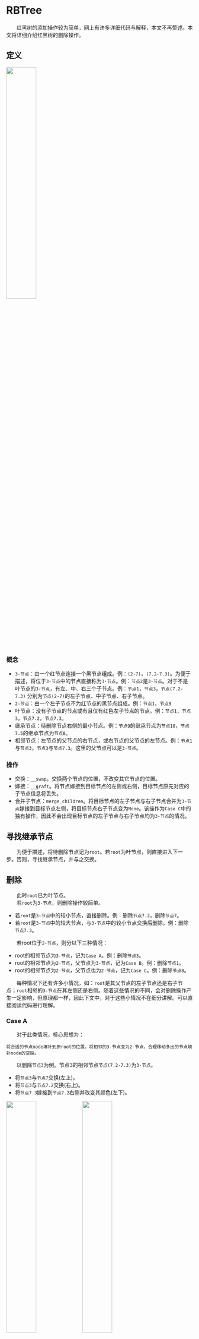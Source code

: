 # RBTree
&emsp;&emsp;红黑树的添加操作较为简单，网上有许多详细代码与解释，本文不再赘述。本文将详细介绍红黑树的删除操作。
## 定义
<img src="Images/1.png" width="40%">  

### 概念
* ``3-节点``：由一个红节点连接一个黑节点组成。例：`(2-7)`，`(7.2-7.3)`。为便于描述，将位于``3-节点``中的节点直接称为``3-节点``。例：`节点2`是``3-节点``。对于不是叶节点的``3-节点``，有左、中、右三个子节点。例：`节点1`，`节点3`，`节点(7.2-7.3)` 分别为`节点(2-7)`的左子节点、中子节点、右子节点。
* ``2-节点``：由一个左子节点不为红节点的黑节点组成。例：`节点1`，`节点9`
* 叶节点：没有子节点的节点或有且仅有红色左子节点的节点。例：`节点1`，`节点3`，`节点7.2`，`节点7.3`。
* 继承节点：待删除节点右侧的最小节点。例：`节点9`的继承节点为`节点10`，`节点7.5`的继承节点为`节点8`。
* 相邻节点：左节点的父节点的右节点，或右节点的父节点的左节点。例：`节点1`与`节点3`，`节点3`与`节点7.3`。这里的父节点可以是``3-节点``。

### 操作
* 交换：`__swap`。交换两个节点的位置，不改变其它节点的位置。
* 嫁接：`__graft`。将节点嫁接到目标节点的左侧或右侧，目标节点原先对应的子节点信息将丢失。
* 合并子节点：`merge_children`。将目标节点的左子节点与右子节点合并为``3-节点``嫁接到目标节点左侧，将目标节点右子节点变为`None`。该操作为`Case C`中的独有操作，因此不会出现目标节点的左子节点与右子节点均为``3-节点``的情况。

## 寻找继承节点
&emsp;&emsp;为便于描述，将待删除节点记为`root`。若`root`为叶节点，则直接进入下一步。否则，寻找继承节点，并与之交换。

## 删除
&emsp;&emsp;此时`root`已为叶节点。  
&emsp;&emsp;若`root`为``3-节点``，则删除操作较简单。

* 若`root`是``3-节点``中的较小节点，直接删除。例：删除`节点7.2`，删除`节点7`。
* 若`root`是``3-节点``中的较大节点，与``3-节点``中的较小节点交换后删除。例：删除`节点7.3`。

&emsp;&emsp;若root位于`2-节点`，则分以下三种情况：

* root的相邻节点为`3-节点`，记为`Case A`。例：删除`节点3`。
* root的相邻节点为`2-节点`，父节点为`3-节点`，记为`Case B`。例：删除`节点1`。
* root的相邻节点为`2-节点`，父节点也为`2-节点`，记为`Case C`。例：删除`节点8`。

&emsp;&emsp;每种情况下还有许多小情况，如：`root`是其父节点的左子节点还是右子节点；`root`相邻的`3-节点`在其左侧还是右侧。随着这些情况的不同，会对删除操作产生一定影响，但原理都一样，因此下文中，对于这些小情况不在细分讲解。可以直接阅读代码进行理解。

### Case A
&emsp;&emsp;对于此类情况，核心思想为：
```
将合适的节点node填补到原root的位置。将相邻的3-节点变为2-节点，合理移动多出的节点填补node的空缺。
```
&emsp;&emsp;以删除`节点3`为例。节点3的相邻节点`节点(7.2-7.3)`为`3-节点`。

* 将`节点3`与`节点7`交换(左上)。
* 将`节点3`与`节点7.2`交换(右上)。
* 将`节点7.3`嫁接到`节点7.2`右侧并改变其颜色(左下)。

<img src="Images/Case A 1.png" width="40%">  <img src="Images/Case A 2.png" width="40%">  
<img src="Images/Case A 3.png" width="40%">

### Case B
&emsp;&emsp;对于此类情况，核心思想为：
```
将父节点中合适的节点填补到原root的位置，将父节点变为2-节点。再根据具体情况进行调整。
```
&emsp;&emsp;以删除`节点1`为例。`节点1`的相邻`节点3`为`2-节点`，父节点`(2-7)`为`3-节点`。

* 将`节点3`嫁接到`节点7`左侧(左上)。
* 将`节点2`嫁接到`节点3`左侧(右上)。
* 删除`节点1`(左下)。

<img src="Images/Case B 1.png" width="40%">  <img src="Images/Case B 2.png" width="40%">  
<img src="Images/Case B 3.png" width="40%">
### Case C
&emsp;&emsp;该情况是最复杂的情况。对于此类情况，核心思想为：
```
上移root，直至root满足Case A或Case B或root是整棵树的根节点。
```
#### Case C to Case A
&emsp;&emsp;以删除`节点8`为例。其相邻节点`节点10`，父节点`节点9`均为`2-节点`。

* 上移`节点8`。此时，`节点8`的相邻节点`节点(2-7)`为`3-节点`，满足`Case A`的条件(左上)。
* 合并`节点8`的子节点(右上)。
* 进行(部分)`Case A`的操作(左下)。
* 将`节点10`嫁接到`节点7.5`的右侧，将`节点7.3`嫁接到`节点7.5`的左侧(右下)。

<img src="Images/Case C-A 1.png" width="40%"> <img src="Images/Case C-A 2.png" width="40%">
<img src="Images/Case C-A 3.png" width="40%"> <img src="Images/Case C-A 4.png" width="40%">

#### Case C to Case B
&emsp;&emsp;先添加`节点7.1`，添加后的树如下图所示。

<img src="Images/Case C-B.png" width="40%"> 

&emsp;&emsp;以删除`节点1`为例。其相邻节点`节点3`，父节点`节点2`均为`2-节点`。

* 上移`节点1`。此时，`节点1`的相邻节点`节点7.2`为`2-节点`，父节点`节点(7-7.5)`为`3-节点`，满足`Case B`的条件(左上)。
* 合并`节点1`的子节点(右上)。
* 进行(部分)`Case B`的操作(左中)。
* 将`节点7`嫁接到`节点7.2`的左侧，将`节点7.1`嫁接到`节点7`的右侧(右中)。
* 将`节点3`嫁接到`节点7`左侧(左下)。

<img src="Images/Case C-B 1.png" width="40%"> <img src="Images/Case C-B 2.png" width="40%">
<img src="Images/Case C-B 3.png" width="40%"> <img src="Images/Case C-B 4.png" width="40%">
<img src="Images/Case C-B 5.png" width="40%">

#### Case C to Case C
&emsp;&emsp;为更好说明此情况，用如下树进行说明：

<img src="Images/Case C-C.png" width="40%">

&emsp;&emsp;以删除`节点1`为例。其相邻节点`节点3`，父节点`节点2`均为`2-节点`。

* 上移`节点1`。此时，`节点1`的相邻节点`节点6`为`2-节点`，父节点`节点4`为`2-节点`，不满足`Case A`或`Case B`的条件(左上)。
* 合并`节点1`的子节点并上移`节点1`。此时，`节点1`的相邻节点`节点12`为`2-节点`，父节点`节点8`为`2-节点`，不满足`Case A`或`Case B`的条件(右上)。
* 合并`节点1`的子节点并上移`节点1`。此时，`节点1`是整棵树的根节点(左下)。
* 将`节点8`与`节点12`合并为`3-节点`，并将其作为新的根节点(右下)。

<img src="Images/Case C-C 1.png" width="40%"> <img src="Images/Case C-C 2.png" width="40%">
<img src="Images/Case C-C 3.png" width="40%"> <img src="Images/Case C-C 4.png" width="40%">

&emsp;&emsp;若过程中发现`root`满足`Case A`或`Case B`的条件，则直接转化为`Case C to Case A`或`Case C to Case B`即可。

## 总结
&emsp;&emsp;本文通过举例的方式将所有的大情况详细的讲述了一遍，实际上，如前文所说，各种大情况下，还有很多小情况，在编程过程中需要分别进行分类讨论，但原理与本文所举算例相似。欢迎大家进行指正批评。






